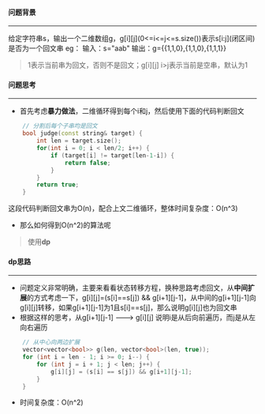 #### 问题背景
---
给定字符串s，输出一个二维数组g，g\[i\]\[j\](0<=i<=j<=s.size())表示s[i:j]\(闭区间\)是否为一个回文串
eg：
输入：s="aab"
输出：g={{1,1,0},{1,1,0},{1,1,1}}
> 1表示当前串为回文，否则不是回文；g\[i]\[j] i\>j表示当前是空串，默认为1

#### 问题思考
---
* 首先考虑**暴力做法**，二维循环得到每个i和j，然后使用下面的代码判断回文
```c++
   	// 分割后每个子串均是回文
	bool judge(const string& target) {
		int len = target.size();
		for(int i = 0; i < len/2; i++) {
			if (target[i] != target[len-1-i]) {
				return false;
			}
		}
		return true;
	}
```
这段代码判断回文串为O(n)，配合上文二维循环，整体时间复杂度：O(n^3)
* 那么如何得到O(n^2)的算法呢
> 使用**dp**

#### dp思路
---
* 问题定义非常明确，主要来看看状态转移方程，换种思路考虑回文，从**中间扩展**的方式考虑一下，g\[i][j]=\(s[i]==s[j]) && g\[i+1][j-1]，从中间的g\[i+1][j-1]向g\[i][j]转移，如果g\[i+1][j-1]为1且s[i]==s[j]，那么说明g\[i][j]也为回文串
* 根据这样的思考，从g\[i+1][j-1] ---> g\[i][j] 说明i是从后向前遍历，而j是从左向右遍历
```c++
	// 从中心向两边扩展
	vector<vector<bool>> g(len, vector<bool>(len, true));
	for (int i = len - 1; i >= 0; i--) {
		for (int j = i + 1; j < len; j++) {
			g[i][j] = (s[i] == s[j]) && g[i+1][j-1];
		}
	}
```
* 时间复杂度：O\(n^2)
